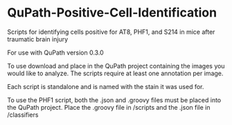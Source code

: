 # QuPath-Positive-Cell-Identification
Scripts for identifying cells positive for AT8, PHF1, and S214 in mice after traumatic brain injury

For use with QuPath version 0.3.0

To use download and place in the QuPath project containing the images you would like to analyze. The scripts require at least one annotation per image. 

Each script is standalone and is named with the stain it was used for. 

To use the PHF1 script, both the .json and .groovy files must be placed into the QuPath project. Place the .groovy file in /scripts and the .json file in /classifiers
